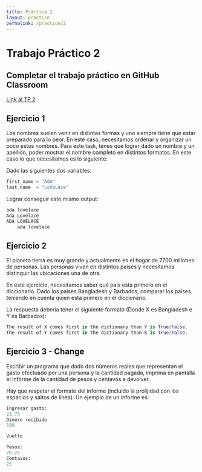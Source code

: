 ```yaml
---
title: Práctica 2
layout: practice
permalink: /practice/2
---
```


# Trabajo Práctico 2

## Completar el trabajo práctico en GitHub Classroom
[Link al TP 2](https://classroom.github.com/a/6W7CUZI9)


## Ejercicio 1

Los nombres suelen venir en distintas formas y uno siempre tiene que estar preparado para lo peor. En este caso, necesitamos ordenar y organizar un poco estos nombres. Para este task, tenes que lograr dado un nombre y un apellido, poder mostrar el nombre completo en distintos formatos. En este caso lo que necesitamos es lo siguiente: 

Dado las siguientes dos variables:

```python
first_name = "AdA"
last_name  = "LoVeLAce"
```

Lograr conseguir este mismo output: 
```python 
ada lovelace 
Ada Lovelace 
ADA LOVELACE  
	ada lovelace
```

## Ejercicio 2

El planeta tierra es muy grande y actualmente es el hogar de 7700 millones de personas. Las personas viven en distintos paises y necesitamos distinguir las ubicaciones una de otra.

En este ejercicio, necesitamos saber qué país esta primero en el diccionario. Dado los paises Bangladesh y Barbados, comparar los paises teniendo en cuenta quien esta primero en el diccionario.

La respuesta debería tener el siguiente formato (Donde X es Bangladesh e Y es Barbados):

```python
The result of X comes first in the dictionary than Y is True/False.
The result of Y comes first in the dictionary than X is True/False.
```


## Ejercicio 3 - Change

Escribir un programa que dado dos números reales que representan el gasto efectuado por una persona y la cantidad pagada, imprima en pantalla el informe de la cantidad de pesos y centavos a devolver.

Hay que respetar el formato del informe (incluido la prolijidad con los espacios y saltos de linea). Un ejemplo de un informe es:

```python
Ingresar gasto:
23.75
Dinero recibido
100

Vuelto

Pesos:
76.25
Centavos:
25
```
